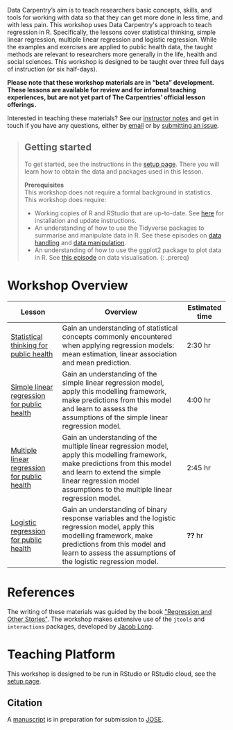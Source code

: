 ---
---

Data Carpentry’s aim is to teach researchers basic concepts, skills, and tools 
for working
with data so that they can get more done in less time, and with less pain. This workshop uses 
Data Carpentry's approach to teach regression in R. Specifically, the lessons cover
statistical thinking, simple linear regression, multiple linear regression and logistic regression. 
While the examples and exercises are applied to public health data, the taught methods 
are relevant to researchers more generally in the life, health and social sciences.
This workshop is designed to be taught over three full days of instruction (or six half-days). 

**Please note that these workshop materials are in “beta” development. 
These lessons are available for review and for informal teaching experiences, but are not yet part 
of The Carpentries’ official lesson offerings.**

Interested in teaching these materials? See our [instructor notes](guide) and get in touch if you have any questions,
either by [email](mailto:{{site.email}}) or by [submitting an issue](https://github.com/carpentries-incubator/statistics-r-public-health/issues).


> ## Getting started
>
> To get started, see the instructions in the [setup page](setup). 
> There you will learn how to obtain the data and packages used in this lesson.
> 
> **Prerequisites**  
> This workshop does not require a formal background in statistics. This workshop does require:
> * Working copies of R and RStudio that are up-to-date. See [here](https://datacarpentry.org/R-ecology-lesson/) for installation and update instructions.
> * An understanding of how to use the Tidyverse packages to summarise and manipulate data in R.
> See these episodes on [data handling](https://datacarpentry.org/R-ecology-lesson/02-starting-with-data.html) and
> [data manipulation](https://datacarpentry.org/R-ecology-lesson/03-dplyr.html).
> * An understanding of how to use the ggplot2 package to plot data in R.
> See [this episode](https://datacarpentry.org/R-ecology-lesson/04-visualization-ggplot2.html) on data visualisation.
{: .prereq}

# Workshop Overview 

| Lesson    | Overview | Estimated time|
| ------- | ---------- | ---------- |
| [Statistical thinking for public health](https://carpentries-incubator.github.io/statistical-thinking-public-health/) | Gain an understanding of statistical concepts commonly encountered when applying regression models: mean estimation, linear association and mean prediction.|2:30 hr|  
| [Simple linear regression for public health](https://carpentries-incubator.github.io/simple-linear-regression-public-health/) | Gain an understanding of the simple linear regression model, apply this modelling framework, make predictions from this model and learn to assess the assumptions of the simple linear regression model. | 4:00 hr| 
|[Multiple linear regression for public health](https://carpentries-incubator.github.io/multiple-linear-regression-public-health/) | Gain an understanding of the multiple linear regression model, apply this modelling framework, make predictions from this model and learn to extend the simple linear regression model assumptions to the multiple linear regression model. | 2:45  hr| 
|[Logistic regression for public health](https://carpentries-incubator.github.io/logistic-regression-public-health/) | Gain an understanding of binary response variables and the logistic regression model, apply this modelling framework, make predictions from this model and learn to assess the assumptions of the logistic regression model. | **??** hr| 

# References
The writing of these materials was guided by the book ["Regression and Other Stories"](https://avehtari.github.io/ROS-Examples/). The workshop makes extensive use of the `jtools` and `interactions` packages, developed by [Jacob Long](https://jacob-long.com/). 

# Teaching Platform
This workshop is designed to be run in RStudio or RStudio cloud, see the [setup page](setup).

## Citation 
A [manuscript](paper.md) is in preparation for submission to [JOSE](https://jose.theoj.org/).